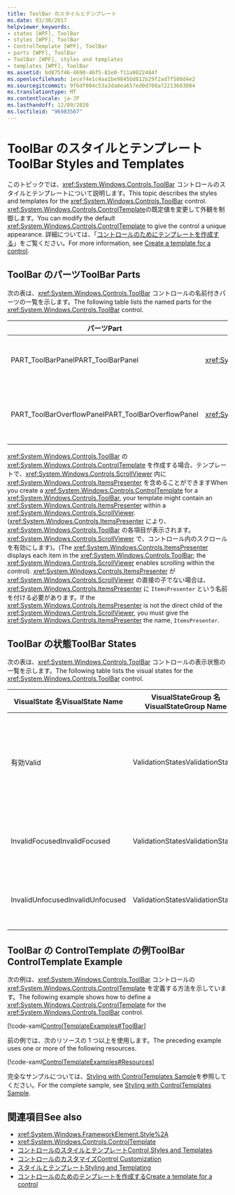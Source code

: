 ```yaml
---
title: ToolBar のスタイルとテンプレート
ms.date: 03/30/2017
helpviewer_keywords:
- states [WPF], ToolBar
- styles [WPF], ToolBar
- ControlTemplate [WPF], ToolBar
- parts [WPF], ToolBar
- ToolBar [WPF], styles and templates
- templates [WPF], ToolBar
ms.assetid: bd875f46-4690-46f5-81e0-f11a9822484f
ms.openlocfilehash: 1ece74e1c4aa1be9845bd812b29f2ad7f580d4e2
ms.sourcegitcommit: 9f6df084c53a3da0ea657ed0d708a72213683084
ms.translationtype: MT
ms.contentlocale: ja-JP
ms.lasthandoff: 12/09/2020
ms.locfileid: "96983567"
---
```

# <a name="toolbar-styles-and-templates"></a><span data-ttu-id="ad934-102">ToolBar のスタイルとテンプレート</span><span class="sxs-lookup"><span data-stu-id="ad934-102">ToolBar Styles and Templates</span></span>
<span data-ttu-id="ad934-103">このトピックでは、<xref:System.Windows.Controls.ToolBar> コントロールのスタイルとテンプレートについて説明します。</span><span class="sxs-lookup"><span data-stu-id="ad934-103">This topic describes the styles and templates for the <xref:System.Windows.Controls.ToolBar> control.</span></span> <span data-ttu-id="ad934-104"><xref:System.Windows.Controls.ControlTemplate>の既定値を変更して外観を制御します。</span><span class="sxs-lookup"><span data-stu-id="ad934-104">You can modify the default <xref:System.Windows.Controls.ControlTemplate> to give the control a unique appearance.</span></span> <span data-ttu-id="ad934-105">詳細については、「[コントロールのためにテンプレートを作成する](/dotnet/desktop-wpf/themes/how-to-create-apply-template)」をご覧ください。</span><span class="sxs-lookup"><span data-stu-id="ad934-105">For more information, see [Create a template for a control](/dotnet/desktop-wpf/themes/how-to-create-apply-template).</span></span>  
  
## <a name="toolbar-parts"></a><span data-ttu-id="ad934-106">ToolBar のパーツ</span><span class="sxs-lookup"><span data-stu-id="ad934-106">ToolBar Parts</span></span>  
 <span data-ttu-id="ad934-107">次の表は、<xref:System.Windows.Controls.ToolBar> コントロールの名前付きパーツの一覧を示します。</span><span class="sxs-lookup"><span data-stu-id="ad934-107">The following table lists the named parts for the <xref:System.Windows.Controls.ToolBar> control.</span></span>  
  
|<span data-ttu-id="ad934-108">パーツ</span><span class="sxs-lookup"><span data-stu-id="ad934-108">Part</span></span>|<span data-ttu-id="ad934-109">種類</span><span class="sxs-lookup"><span data-stu-id="ad934-109">Type</span></span>|<span data-ttu-id="ad934-110">説明</span><span class="sxs-lookup"><span data-stu-id="ad934-110">Description</span></span>|  
|-|-|-|  
|<span data-ttu-id="ad934-111">PART_ToolBarPanel</span><span class="sxs-lookup"><span data-stu-id="ad934-111">PART_ToolBarPanel</span></span>|<xref:System.Windows.Controls.Primitives.ToolBarPanel>|<span data-ttu-id="ad934-112"><xref:System.Windows.Controls.ToolBar> 上のコントロールを格納するオブジェクト。</span><span class="sxs-lookup"><span data-stu-id="ad934-112">The object that contains the controls on the <xref:System.Windows.Controls.ToolBar>.</span></span>|  
|<span data-ttu-id="ad934-113">PART_ToolBarOverflowPanel</span><span class="sxs-lookup"><span data-stu-id="ad934-113">PART_ToolBarOverflowPanel</span></span>|<xref:System.Windows.Controls.Primitives.ToolBarOverflowPanel>|<span data-ttu-id="ad934-114"><xref:System.Windows.Controls.ToolBar> のオーバーフロー領域にあるコントロールを格納するオブジェクト。</span><span class="sxs-lookup"><span data-stu-id="ad934-114">The object that contains the controls that are in the overflow area of the <xref:System.Windows.Controls.ToolBar>.</span></span>|  
  
 <span data-ttu-id="ad934-115"><xref:System.Windows.Controls.ToolBar> の <xref:System.Windows.Controls.ControlTemplate> を作成する場合、テンプレートで、<xref:System.Windows.Controls.ScrollViewer> 内に <xref:System.Windows.Controls.ItemsPresenter> を含めることができます</span><span class="sxs-lookup"><span data-stu-id="ad934-115">When you create a <xref:System.Windows.Controls.ControlTemplate> for a <xref:System.Windows.Controls.ToolBar>, your template might contain an <xref:System.Windows.Controls.ItemsPresenter> within a <xref:System.Windows.Controls.ScrollViewer>.</span></span> <span data-ttu-id="ad934-116">(<xref:System.Windows.Controls.ItemsPresenter> により、<xref:System.Windows.Controls.ToolBar> の各項目が表示されます。<xref:System.Windows.Controls.ScrollViewer> で、コントロール内のスクロールを有効にします)。</span><span class="sxs-lookup"><span data-stu-id="ad934-116">(The <xref:System.Windows.Controls.ItemsPresenter> displays each item in the <xref:System.Windows.Controls.ToolBar>; the <xref:System.Windows.Controls.ScrollViewer> enables scrolling within the control).</span></span>  <span data-ttu-id="ad934-117"><xref:System.Windows.Controls.ItemsPresenter> が <xref:System.Windows.Controls.ScrollViewer> の直接の子でない場合は、<xref:System.Windows.Controls.ItemsPresenter> に `ItemsPresenter` という名前を付ける必要があります。</span><span class="sxs-lookup"><span data-stu-id="ad934-117">If the <xref:System.Windows.Controls.ItemsPresenter> is not the direct child of the <xref:System.Windows.Controls.ScrollViewer>, you must give the <xref:System.Windows.Controls.ItemsPresenter> the name, `ItemsPresenter`.</span></span>  
  
## <a name="toolbar-states"></a><span data-ttu-id="ad934-118">ToolBar の状態</span><span class="sxs-lookup"><span data-stu-id="ad934-118">ToolBar States</span></span>  
 <span data-ttu-id="ad934-119">次の表は、<xref:System.Windows.Controls.ToolBar> コントロールの表示状態の一覧を示します。</span><span class="sxs-lookup"><span data-stu-id="ad934-119">The following table lists the visual states for the <xref:System.Windows.Controls.ToolBar> control.</span></span>  
  
|<span data-ttu-id="ad934-120">VisualState 名</span><span class="sxs-lookup"><span data-stu-id="ad934-120">VisualState Name</span></span>|<span data-ttu-id="ad934-121">VisualStateGroup 名</span><span class="sxs-lookup"><span data-stu-id="ad934-121">VisualStateGroup Name</span></span>|<span data-ttu-id="ad934-122">説明</span><span class="sxs-lookup"><span data-stu-id="ad934-122">Description</span></span>|  
|-|-|-|  
|<span data-ttu-id="ad934-123">有効</span><span class="sxs-lookup"><span data-stu-id="ad934-123">Valid</span></span>|<span data-ttu-id="ad934-124">ValidationStates</span><span class="sxs-lookup"><span data-stu-id="ad934-124">ValidationStates</span></span>|<span data-ttu-id="ad934-125">このコントロールで <xref:System.Windows.Controls.Validation> クラスを使用し、<xref:System.Windows.Controls.Validation.HasError%2A?displayProperty=nameWithType> 添付プロパティは `false` です。</span><span class="sxs-lookup"><span data-stu-id="ad934-125">The control uses the <xref:System.Windows.Controls.Validation> class and the <xref:System.Windows.Controls.Validation.HasError%2A?displayProperty=nameWithType> attached property is `false`.</span></span>|  
|<span data-ttu-id="ad934-126">InvalidFocused</span><span class="sxs-lookup"><span data-stu-id="ad934-126">InvalidFocused</span></span>|<span data-ttu-id="ad934-127">ValidationStates</span><span class="sxs-lookup"><span data-stu-id="ad934-127">ValidationStates</span></span>|<span data-ttu-id="ad934-128"><xref:System.Windows.Controls.Validation.HasError%2A?displayProperty=nameWithType> 添付プロパティは、コントロールにフォーカスがある `true` です。</span><span class="sxs-lookup"><span data-stu-id="ad934-128">The <xref:System.Windows.Controls.Validation.HasError%2A?displayProperty=nameWithType> attached property is `true` has the control has focus.</span></span>|  
|<span data-ttu-id="ad934-129">InvalidUnfocused</span><span class="sxs-lookup"><span data-stu-id="ad934-129">InvalidUnfocused</span></span>|<span data-ttu-id="ad934-130">ValidationStates</span><span class="sxs-lookup"><span data-stu-id="ad934-130">ValidationStates</span></span>|<span data-ttu-id="ad934-131"><xref:System.Windows.Controls.Validation.HasError%2A?displayProperty=nameWithType> 添付プロパティは、コントロールにフォーカスがない `true` です。</span><span class="sxs-lookup"><span data-stu-id="ad934-131">The <xref:System.Windows.Controls.Validation.HasError%2A?displayProperty=nameWithType> attached property is `true` has the control does not have focus.</span></span>|  
  
## <a name="toolbar-controltemplate-example"></a><span data-ttu-id="ad934-132">ToolBar の ControlTemplate の例</span><span class="sxs-lookup"><span data-stu-id="ad934-132">ToolBar ControlTemplate Example</span></span>  
 <span data-ttu-id="ad934-133">次の例は、<xref:System.Windows.Controls.ToolBar> コントロールの <xref:System.Windows.Controls.ControlTemplate> を定義する方法を示しています。</span><span class="sxs-lookup"><span data-stu-id="ad934-133">The following example shows how to define a <xref:System.Windows.Controls.ControlTemplate> for the <xref:System.Windows.Controls.ToolBar> control.</span></span>  
  
 [!code-xaml[ControlTemplateExamples#ToolBar](~/samples/snippets/csharp/VS_Snippets_Wpf/ControlTemplateExamples/CS/resources/toolbar.xaml#toolbar)]  
  
 <span data-ttu-id="ad934-134">前の例では、次のリソースの 1 つ以上を使用します。</span><span class="sxs-lookup"><span data-stu-id="ad934-134">The preceding example uses one or more of the following resources.</span></span>  
  
 [!code-xaml[ControlTemplateExamples#Resources](~/samples/snippets/csharp/VS_Snippets_Wpf/ControlTemplateExamples/CS/resources/shared.xaml#resources)]  
  
 <span data-ttu-id="ad934-135">完全なサンプルについては、[Styling with ControlTemplates Sample](https://github.com/Microsoft/WPF-Samples/tree/master/Styles%20&%20Templates/IntroToStylingAndTemplating)を参照してください。</span><span class="sxs-lookup"><span data-stu-id="ad934-135">For the complete sample, see [Styling with ControlTemplates Sample](https://github.com/Microsoft/WPF-Samples/tree/master/Styles%20&%20Templates/IntroToStylingAndTemplating).</span></span>  
  
## <a name="see-also"></a><span data-ttu-id="ad934-136">関連項目</span><span class="sxs-lookup"><span data-stu-id="ad934-136">See also</span></span>

- <xref:System.Windows.FrameworkElement.Style%2A>
- <xref:System.Windows.Controls.ControlTemplate>
- [<span data-ttu-id="ad934-137">コントロールのスタイルとテンプレート</span><span class="sxs-lookup"><span data-stu-id="ad934-137">Control Styles and Templates</span></span>](control-styles-and-templates.md)
- [<span data-ttu-id="ad934-138">コントロールのカスタマイズ</span><span class="sxs-lookup"><span data-stu-id="ad934-138">Control Customization</span></span>](control-customization.md)
- [<span data-ttu-id="ad934-139">スタイルとテンプレート</span><span class="sxs-lookup"><span data-stu-id="ad934-139">Styling and Templating</span></span>](/dotnet/desktop-wpf/fundamentals/styles-templates-overview)
- [<span data-ttu-id="ad934-140">コントロールのためのテンプレートを作成する</span><span class="sxs-lookup"><span data-stu-id="ad934-140">Create a template for a control</span></span>](/dotnet/desktop-wpf/themes/how-to-create-apply-template)
